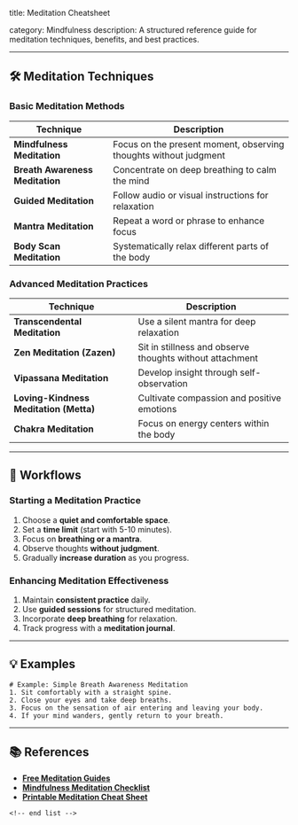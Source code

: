 title: Meditation Cheatsheet

category: Mindfulness
description: A structured reference guide for meditation techniques, benefits, and best practices.

---

## 🛠️ Meditation Techniques

### **Basic Meditation Methods**

| Technique                             | Description                                                      |
| ------------------------------------- | ---------------------------------------------------------------- |
| **Mindfulness Meditation**      | Focus on the present moment, observing thoughts without judgment |
| **Breath Awareness Meditation** | Concentrate on deep breathing to calm the mind                   |
| **Guided Meditation**           | Follow audio or visual instructions for relaxation               |
| **Mantra Meditation**           | Repeat a word or phrase to enhance focus                         |
| **Body Scan Meditation**        | Systematically relax different parts of the body                 |

### **Advanced Meditation Practices**

| Technique                                    | Description                                              |
| -------------------------------------------- | -------------------------------------------------------- |
| **Transcendental Meditation**          | Use a silent mantra for deep relaxation                  |
| **Zen Meditation (Zazen)**             | Sit in stillness and observe thoughts without attachment |
| **Vipassana Meditation**               | Develop insight through self-observation                 |
| **Loving-Kindness Meditation (Metta)** | Cultivate compassion and positive emotions               |
| **Chakra Meditation**                  | Focus on energy centers within the body                  |

---

## 🔄 Workflows

### **Starting a Meditation Practice**

1. Choose a **quiet and comfortable space**.
2. Set a **time limit** (start with 5-10 minutes).
3. Focus on **breathing or a mantra**.
4. Observe thoughts **without judgment**.
5. Gradually **increase duration** as you progress.

### **Enhancing Meditation Effectiveness**

1. Maintain **consistent practice** daily.
2. Use **guided sessions** for structured meditation.
3. Incorporate **deep breathing** for relaxation.
4. Track progress with a **meditation journal**.

---

## 💡 Examples

```plaintext
# Example: Simple Breath Awareness Meditation
1. Sit comfortably with a straight spine.  
2. Close your eyes and take deep breaths.  
3. Focus on the sensation of air entering and leaving your body.  
4. If your mind wanders, gently return to your breath.  
```

---

## 📚 References

- **[Free Meditation Guides](https://www.eqminds.com/opt-in-meditation-check-list)**
- **[Mindfulness Meditation Checklist](https://www.pk-anexcelexpert.com/mindfulness-and-meditation-checklist-template/)**
- **[Printable Meditation Cheat Sheet](https://www.mindfulmazing.com/wp-content/uploads/2020/01/Meditation-Cheat-Sheet.pdf)**

```
<!-- end list -->
```
